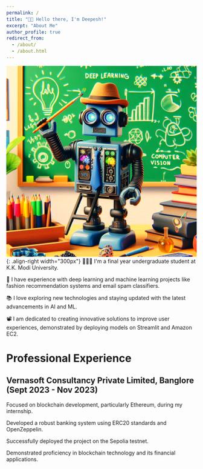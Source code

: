```yaml
---
permalink: /
title: "👋🏼 Hello there, I'm Deepesh!"
excerpt: "About Me"
author_profile: true
redirect_from: 
  - /about/
  - /about.html
---
```


![Illustration of combining vision and language modalities](/images/Designer.png){: .align-right width="300px"}
👨🏻‍💻 I'm a final year undergraduate student at K.K. Modi University.

🔬 I have experience with deep learning and machine learning projects like fashion recommendation systems and email spam classifiers.

📚 I love exploring new technologies and staying updated with the latest advancements in AI and ML.

📽️ I am dedicated to creating innovative solutions to improve user experiences, demonstrated by deploying models on Streamlit and Amazon EC2.


# Professional Experience

## Vernasoft Consultancy Private Limited, Banglore                                                            (Sept 2023 - Nov 2023)


Focused on blockchain development, particularly Ethereum, during my internship.

Developed a robust banking system using ERC20 standards and OpenZeppelin.

Successfully deployed the project on the Sepolia testnet.

Demonstrated proficiency in blockchain technology and its financial applications.